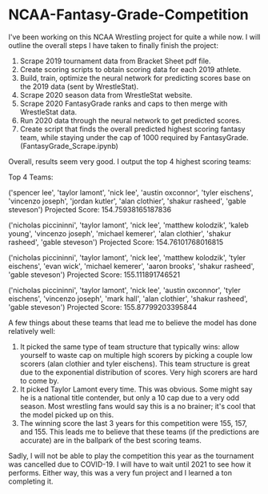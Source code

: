 # NCAA-Fantasy-Grade-Competition

I've been working on this NCAA Wrestling project for quite a while now. I will outline the overall steps I have taken to finally finish the project:

1. Scrape 2019 tournament data from Bracket Sheet pdf file.
2. Create scoring scripts to obtain scoring data for each 2019 athlete.
3. Build, train, optimize the neural network for predicting scores base on the 2019 data (sent by WrestleStat).
4. Scrape 2020 season data from WrestleStat website.
5. Scrape 2020 FantasyGrade ranks and caps to then merge with WrestleStat data.
6. Run 2020 data through the neural network to get predicted scores.
7. Create script that finds the overall predicted highest scoring fantasy team, while staying under the cap of 1000 required by FantasyGrade. (FantasyGrade_Scrape.ipynb)

Overall, results seem very good. I output the top 4 highest scoring teams:

Top 4 Teams:

('spencer lee', 'taylor lamont', 'nick lee', 'austin oxconnor', 'tyler eischens', 'vincenzo joseph', 'jordan kutler', 'alan clothier', 'shakur rasheed', 'gable steveson')
Projected Score: 154.75938165187836

('nicholas piccininni', 'taylor lamont', 'nick lee', 'matthew kolodzik', 'kaleb young', 'vincenzo joseph', 'michael kemerer', 'alan clothier', 'shakur rasheed', 'gable steveson')
Projected Score: 154.76101768016815

('nicholas piccininni', 'taylor lamont', 'nick lee', 'matthew kolodzik', 'tyler eischens', 'evan wick', 'michael kemerer', 'aaron brooks', 'shakur rasheed', 'gable steveson')
Projected Score: 155.111891746521

('nicholas piccininni', 'taylor lamont', 'nick lee', 'austin oxconnor', 'tyler eischens', 'vincenzo joseph', 'mark hall', 'alan clothier', 'shakur rasheed', 'gable steveson')
Projected Score: 155.87799203395844

A few things about these teams that lead me to believe the model has done relatively well:
1. It picked the same type of team structure that typically wins: allow yourself to waste cap on multiple high scorers by picking a couple low scorers (alan clothier and tyler eischens). This team structure is great due to the exponential distribution of scores. Very high scorers are hard to come by.
2. It picked Taylor Lamont every time. This was obvious. Some might say he is a national title contender, but only a 10 cap due to a very odd season. Most wrestling fans would say this is a no brainer; it's cool that the model picked up on this.
3. The winning score the last 3 years for this competition were 155, 157, and 155. This leads me to believe that these teams (if the predictions are accurate) are in the ballpark of the best scoring teams.

Sadly, I will not be able to play the competition this year as the tournament was cancelled due to COVID-19. I will have to wait until 2021 to see how it performs. Either way, this was a very fun project and I learned a ton completing it.
